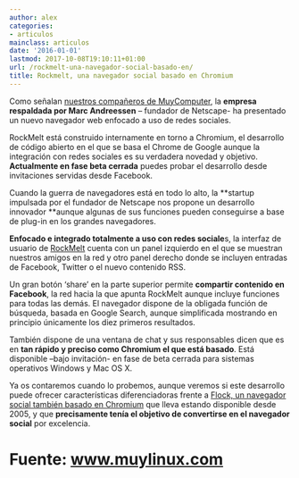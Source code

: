 ```yaml
---
author: alex
categories:
- articulos
mainclass: articulos
date: '2016-01-01'
lastmod: 2017-10-08T19:10:11+01:00
url: /rockmelt-una-navegador-social-basado-en/
title: Rockmelt, una navegador social basado en Chromium
---
```


Como señalan [nuestros compañeros de MuyComputer][1], la **empresa respaldada por Marc Andreessen** – fundador de Netscape- ha presentado un nuevo navegador web enfocado a uso de redes sociales.

RockMelt está construido internamente en torno a Chromium, el desarrollo de código abierto en el que se basa el Chrome de Google aunque la integración con redes sociales es su verdadera novedad y objetivo. **Actualmente en fase beta cerrada** puedes probar el desarrollo desde invitaciones servidas desde Facebook.

Cuando la guerra de navegadores está en todo lo alto, la&nbsp;**startup impulsada por el fundador de Netscape nos propone un desarrollo innovador **aunque algunas de sus funciones pueden conseguirse a base de plug-in en los grandes navegadores.

**Enfocado e integrado totalmente a uso con redes sociale**s, la interfaz de usuario de&nbsp;<a href="http://www.rockmelt.com/" target="_blank">RockMelt</a> cuenta con un panel izquierdo en el que se muestran nuestros amigos en la red y otro panel derecho donde se incluyen entradas de Facebook, Twitter o el nuevo contenido RSS.

Un gran botón ‘share’ en la parte superior permite&nbsp;**compartir contenido en Facebook**, la red hacia la que apunta RockMelt aunque incluye funciones para todas las demás. El navegador dispone de la obligada función de búsqueda, basada en Google Search, aunque simplificada mostrando en principio únicamente los diez primeros resultados.

También dispone de una ventana de chat y sus responsables dicen que es en&nbsp;**tan rápido y preciso como Chromium el que está basado**. Está disponible –bajo invitación- en fase de beta cerrada para sistemas operativos Windows y Mac OS X.

Ya os contaremos cuando lo probemos, aunque veremos si este desarrollo puede ofrecer características diferenciadoras frente a [Flock, un navegador social también basado en Chromium][3] que lleva estando disponible desde 2005, y que **precisamente tenía el objetivo de convertirse en el navegador social** por excelencia.

# Fuente: <a href="http://www.muylinux.com" target="_blank">www.muylinux.com</a>

 [1]: http://www.muycomputer.com/Actualidad/Noticias/RockMelt-el-navegador-social/_wE9ERk2XxDC0g_DH3CC9QUuuHsX3wKj1cQZyau99m55NwZa46YIwMNsMxvxMpWok
 [2]: http://www.muylinux.com/img/2010/11/Rockmelt.jpg
 [3]: http://www.muylinux.com/2010/06/16/flock-cambia-de-novia-antes-firefox-ahora-chromium
